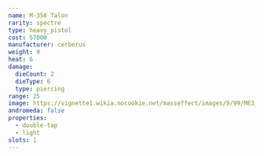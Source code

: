 ```yaml
---
name: M-358 Talon
rarity: spectre
type: heavy_pistol
cost: 57000
manufacturer: cerberus
weight: 9
heat: 6
damage:
  dieCount: 2
  dieType: 6
  type: piercing
range: 25
image: https://vignette1.wikia.nocookie.net/masseffect/images/9/99/ME3_Talon_Heavy_Pistol.png/revision/latest?cb=20120317185721
andromeda: false
properties:
  - double-tap
  - light
slots: 1
---
```

